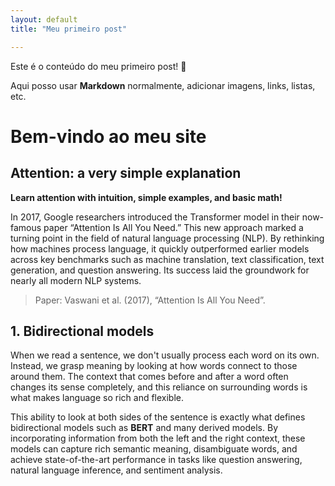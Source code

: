 ```yaml
---
layout: default
title: "Meu primeiro post"

---
```


Este é o conteúdo do meu primeiro post! 🎉

Aqui posso usar **Markdown** normalmente, adicionar imagens, links, listas, etc.

# Bem-vindo ao meu site

## Attention: a very simple explanation
**Learn attention with intuition, simple examples, and basic math!**

In 2017, Google researchers introduced the Transformer model in their now-famous paper
“Attention Is All You Need.” This new approach marked a turning point in the field of
natural language processing (NLP). By rethinking how machines process language, it quickly
outperformed earlier models across key benchmarks such as machine translation, text
classification, text generation, and question answering. Its success laid the groundwork
for nearly all modern NLP systems.

> Paper: Vaswani et al. (2017), “Attention Is All You Need”.

## 1. Bidirectional models
When we read a sentence, we don't usually process each word on its own. Instead, we grasp
meaning by looking at how words connect to those around them. The context that comes before
and after a word often changes its sense completely, and this reliance on surrounding words
is what makes language so rich and flexible.

This ability to look at both sides of the sentence is exactly what defines bidirectional
models such as **BERT** and many derived models. By incorporating information from both the
left and the right context, these models can capture rich semantic meaning, disambiguate
words, and achieve state-of-the-art performance in tasks like question answering, natural
language inference, and sentiment analysis.
